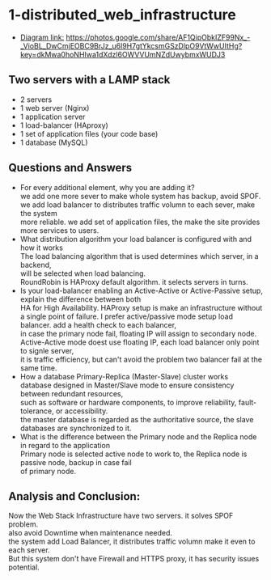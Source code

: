 # 1-distributed_web_infrastructure
+ [Diagram link:](https://photos.google.com/share/AF1QipObkIZF99Nx_-_VioBL_DwCmjEOBC9BrJz_u6l9H7gtYkcsmGSzDlpO9VtWwUItHg?key=dkMwa0hoNHIwa1dXdzl6OWVVUmNZdUwybmxWUDJ3)
  https://photos.google.com/share/AF1QipObkIZF99Nx_-_VioBL_DwCmjEOBC9BrJz_u6l9H7gtYkcsmGSzDlpO9VtWwUItHg?key=dkMwa0hoNHIwa1dXdzl6OWVVUmNZdUwybmxWUDJ3

## Two servers with a LAMP stack
+ 2 servers
+ 1 web server (Nginx)
+ 1 application server
+ 1 load-balancer (HAproxy)
+ 1 set of application files (your code base)
+ 1 database (MySQL)

## Questions and Answers
+ For every additional element, why you are adding it?  
  we add one more sever to make whole system has backup, avoid SPOF.  
  we add load balancer to distributes traffic volumn to each sever, make the system  
  more reliable.
  we add set of application files, the make the site provides more services to users.  
+ What distribution algorithm your load balancer is configured with and how it works  
  The load balancing algorithm that is used determines which server, in a backend,   
  will be selected when load balancing.  
  RoundRobin is HAProxy default algorithm. it selects servers in turns.
+ Is your load-balancer enabling an Active-Active or Active-Passive setup,  
  explain the difference between both  
  HA for High Availability. HAProxy setup is make an infrastructure without a single point of failure.
  I prefer active/passive mode setup load balancer. add a health check to each balancer,  
  in case the primary node fail, floating IP will assign to secondary node.  
  Active-Active mode doest use floating IP, each load balancer only point to signle server,  
  it is traffic efficiency, but can't avoid the problem two balancer fail at the same time.
+ How a database Primary-Replica (Master-Slave) cluster works  
  database designed in Master/Slave mode to ensure consistency between redundant resources,  
  such as software or hardware components, to improve reliability, fault-tolerance, or accessibility.  
  the master database is regarded as the authoritative source, the slave databases are synchronized to it.
+ What is the difference between the Primary node and the Replica node in regard to the application  
  Primary node is selected active node to work to, the Replica node is passive node, backup in case fail  
  of primary node.

## Analysis and Conclusion:  
   Now the Web Stack Infrastructure have two servers. it solves SPOF problem.  
   also avoid Downtime when maintenance needed.  
   the system add Load Balancer, it distributes traffic volumn make it even to each server.  
   But this system don't have Firewall and HTTPS proxy, it has security issues potential.    
